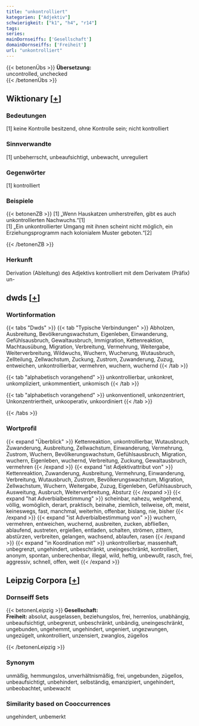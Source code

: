 ```yaml
---
title: "unkontrolliert"
kategorien: ["Adjektiv"]
schwierigkeit: ["k1", "h4", "r14"]
tags:
series:
mainDornseiffs: ['Gesellschaft']
domainDornseiffs: ['Freiheit']
url: "unkontrolliert"
---
```


{{< betonenÜbs >}}
**Übersetzung:**  
uncontrolled, unchecked  
{{< /betonenÜbs >}}

## Wiktionary [[+](https://de.wiktionary.org/wiki/unkontrolliert)]

### Bedeutungen
[1] keine Kontrolle besitzend, ohne Kontrolle sein; nicht kontrolliert  

### Sinnverwandte
[1] unbeherrscht, unbeaufsichtigt, unbewacht, unreguliert  

### Gegenwörter
[1] kontrolliert  

### Beispiele
{{< betonenZB >}}
[1] „Wenn Hauskatzen umherstreifen, gibt es auch unkontrollierten Nachwuchs.“[1]  
[1] „Ein unkontrollierter Umgang mit ihnen scheint nicht möglich, ein Erziehungsprogramm nach kolonialem Muster geboten.“[2]  

{{< /betonenZB >}}
### Herkunft
Derivation (Ableitung) des Adjektivs kontrolliert mit dem Derivatem (Präfix) un-  



## dwds [[+](https://www.dwds.de/wb/unkontrolliert)]

### Wortinformation
{{< tabs "Dwds" >}}
{{< tab "Typische Verbindungen" >}}
Abholzen, Ausbreitung, Bevölkerungswachstum, Eigenleben, Einwanderung, Gefühlsausbruch, Gewaltausbruch, Immigration, Kettenreaktion, Machtausübung, Migration, Verbreitung, Vermehrung, Weitergabe, Weiterverbreitung, Wildwuchs, Wuchern, Wucherung, Wutausbruch, Zellteilung, Zellwachstum, Zuckung, Zustrom, Zuwanderung, Zuzug, entweichen, unkontrollierbar, vermehren, wuchern, wuchernd
{{< /tab >}}

{{< tab "alphabetisch vorangehend" >}}
unkontrollierbar, unkonkret, unkompliziert, unkommentiert, unkomisch
{{< /tab >}}

{{< tab "alphabetisch vorangehend" >}}
unkonventionell, unkonzentriert, Unkonzentriertheit, unkooperativ, unkoordiniert
{{< /tab >}}

{{< /tabs >}}

### Wortprofil
{{< expand "Überblick" >}} Kettenreaktion, unkontrollierbar, Wutausbruch, Zuwanderung, Ausbreitung, Zellwachstum, Einwanderung, Vermehrung, Zustrom, Wuchern, Bevölkerungswachstum, Gefühlsausbruch, Migration, wuchern, Eigenleben, wuchernd, Verbreitung, Zuckung, Gewaltausbruch, vermehren {{< /expand >}}
{{< expand "ist Adjektivattribut von" >}} Kettenreaktion, Zuwanderung, Ausbreitung, Vermehrung, Einwanderung, Verbreitung, Wutausbruch, Zustrom, Bevölkerungswachstum, Migration, Zellwachstum, Wuchern, Weitergabe, Zuzug, Eigenleben, Gefühlsausbruch, Ausweitung, Ausbruch, Weiterverbreitung, Absturz {{< /expand >}}
{{< expand "hat Adverbialbestimmung" >}} scheinbar, nahezu, weitgehend, völlig, womöglich, derart, praktisch, beinahe, ziemlich, teilweise, oft, meist, keineswegs, fast, manchmal, weiterhin, offenbar, bislang, nie, bisher {{< /expand >}}
{{< expand "ist Adverbialbestimmung von" >}} wuchern, vermehren, entweichen, wuchernd, ausbreiten, zucken, abfließen, ablaufend, austreten, ergießen, entladen, schalten, strömen, zittern, abstürzen, verbreiten, gelangen, wachsend, ablaufen, rasen {{< /expand >}}
{{< expand "in Koordination mit" >}} unkontrollierbar, massenhaft, unbegrenzt, ungehindert, unbeschränkt, uneingeschränkt, kontrolliert, anonym, spontan, unberechenbar, illegal, wild, heftig, unbewußt, rasch, frei, aggressiv, schnell, offen, weit {{< /expand >}}

## Leipzig Corpora [[+](https://corpora.uni-leipzig.de/en/res?word=unkontrolliert&corpusId=deu_newscrawl-public_2018)]

### Dornseiff Sets
{{< betonenLeipzig >}}
**Gesellschaft:**  
**Freiheit:** absolut, ausgelassen, beziehungslos, frei, herrenlos, unabhängig, unbeaufsichtigt, unbegrenzt, unbeschränkt, unbändig, uneingeschränkt, ungebunden, ungehemmt, ungehindert, ungeniert, ungezwungen, ungezügelt, unkontrolliert, unzensiert, zwanglos, zügellos  

{{< /betonenLeipzig >}}

### Synonym
unmäßig, hemmungslos, unverhältnismäßig, frei, ungebunden, zügellos, unbeaufsichtigt, unbehindert, selbständig, emanzipiert, ungehindert, unbeobachtet, unbewacht


### Similarity based on Cooccurrences
ungehindert, unbemerkt

